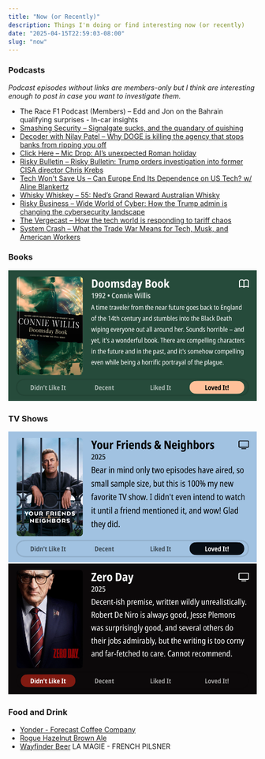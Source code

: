 ```yaml
---
title: "Now (or Recently)"
description: Things I'm doing or find interesting now (or recently)
date: "2025-04-15T22:59:03-08:00"
slug: "now"
---
```


### Podcasts

*Podcast episodes without links are members-only but I think are interesting enough to post in case you want to investigate them.*

- The Race F1 Podcast (Members) – Edd and Jon on the Bahrain qualifying surprises - In-car insights
- [Smashing Security – Signalgate sucks, and the quandary of quishing](https://overcast.fm/+SD4MNmk1k)
- [Decoder with Nilay Patel – Why DOGE is killing the agency that stops banks from ripping you off](https://overcast.fm/+QLdvvzLhM)
- [Click Here – Mic Drop: AI’s unexpected Roman holiday](https://overcast.fm/+BL5Zi6-q8U)
- [Risky Bulletin – Risky Bulletin: Trump orders investigation into former CISA director Chris Krebs](https://overcast.fm/+5Sl8QHm4w)
- [Tech Won't Save Us – Can Europe End Its Dependence on US Tech? w/ Aline Blankertz](https://overcast.fm/+ZpQC64Vzg)
- [Whisky Whiskey – 55: Ned’s Grand Reward Australian Whisky](https://overcast.fm/+BLIhdNt8yw)
- [Risky Business – Wide World of Cyber: How the Trump admin is changing the cybersecurity landscape](https://overcast.fm/+It0iRBzjg)
- [The Vergecast – How the tech world is responding to tariff chaos](https://overcast.fm/+QN1rGSxK8)
- [System Crash – What the Trade War Means for Tech, Musk, and American Workers](https://overcast.fm/+BL8c2IRq6Y)

### Books

[<span hidden>Doomsday Book • 1992 • Connie Willis A time traveler from the near future goes back to England of the 14th century and stumbles into the Black Death wiping everyone out all around her. Sounds horrible - and yet, it's a wonderful book. There are compelling characters in the future and in the past, and it's somehow compelling even while being a horrific portrayal of the plague. • Loved It!</span>
![Doomsday Book • 1992 • Connie Willis A time traveler from the near future goes back to England of the 14th century and stumbles into the Black Death wiping everyone out all around her. Sounds horrible - and yet, it's a wonderful book. There are compelling characters in the future and in the past, and it's somehow compelling even while being a horrific portrayal of the plague. • Loved It!](../../assets/images/posts/PngImage447C8168150-review-2d617e4e-0e07-4fe1-9145-de1376f3caa2.png)](/images/posts/PngImage447C8168150-review-2d617e4e-0e07-4fe1-9145-de1376f3caa2.jpg)

### TV Shows

<span hidden>Your Friends & Neighbors • 2025 • Bear in mind only two episodes have aired, so small sample size, but this is 100% my new favorite TV show. I didn't even intend to watch it until a friend mentioned it, and wow! Glad they did. • Loved It!</span>
[![Your Friends & Neighbors • 2025 • Bear in mind only two episodes have aired, so small sample size, but this is 100% my new favorite TV show. I didn't even intend to watch it until a friend mentioned it, and wow! Glad they did. • Loved It!](../../assets/images/posts/PngImage42Fa9F653B0-review-9052cb89-9c11-4225-9f69-5aae19a048fa.png)](/images/posts/PngImage42Fa9F653B0-review-9052cb89-9c11-4225-9f69-5aae19a048fa.jpg)
<span hidden>Zero Day • 2025 • Decent-ish premise, written wildly unrealistically. Robert De Niro is always good, Jesse Plemons was surprisingly good, and several others do their jobs admirably, but the writing is too corny and far-fetched to care. Cannot recommend. • Didn't Like It</span>
[![Zero Day • 2025 • Decent-ish premise, written wildly unrealistically. Robert De Niro is always good, Jesse Plemons was surprisingly good, and several others do their jobs admirably, but the writing is too corny and far-fetched to care. Cannot recommend. • Didn't Like It](../../assets/images/posts/PngImage4Ea792E5D80-review-e3dcb4e1-2d2e-474f-a9fe-add1f2c652ea.png)](/images/posts/PngImage4Ea792E5D80-review-e3dcb4e1-2d2e-474f-a9fe-add1f2c652ea.jpg)

### Food and Drink

- [Yonder - Forecast Coffee Company](https://forecastcoffeecompany.com/product/yonder/)
- [Rogue Hazelnut Brown Ale](https://www.rogue.com/shop/beer/core/hazelnut-brown-ale/)
- [Wayfinder Beer](https://www.wayfinder.beer/) LA MAGIE - FRENCH PILSNER
